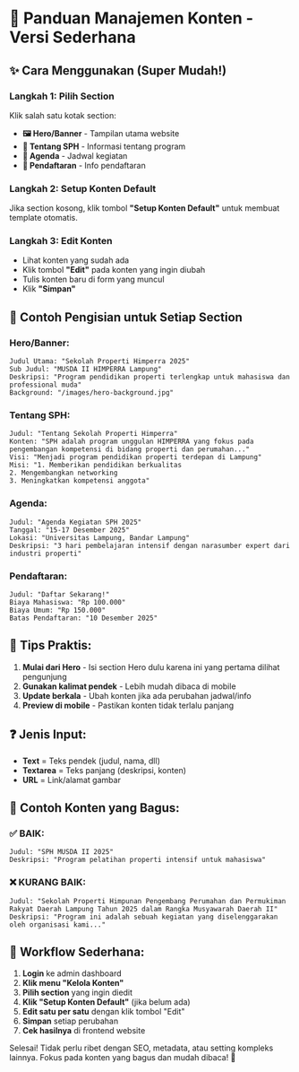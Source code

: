 # 📝 **Panduan Manajemen Konten - Versi Sederhana**

## ✨ **Cara Menggunakan (Super Mudah!)**

### **Langkah 1: Pilih Section**
Klik salah satu kotak section:
- **🖼️ Hero/Banner** - Tampilan utama website
- **📄 Tentang SPH** - Informasi tentang program
- **📅 Agenda** - Jadwal kegiatan
- **📝 Pendaftaran** - Info pendaftaran

### **Langkah 2: Setup Konten Default**
Jika section kosong, klik tombol **"Setup Konten Default"** untuk membuat template otomatis.

### **Langkah 3: Edit Konten**
- Lihat konten yang sudah ada
- Klik tombol **"Edit"** pada konten yang ingin diubah
- Tulis konten baru di form yang muncul
- Klik **"Simpan"**

## 🎯 **Contoh Pengisian untuk Setiap Section**

### **Hero/Banner:**
```
Judul Utama: "Sekolah Properti Himperra 2025"
Sub Judul: "MUSDA II HIMPERRA Lampung"
Deskripsi: "Program pendidikan properti terlengkap untuk mahasiswa dan professional muda"
Background: "/images/hero-background.jpg"
```

### **Tentang SPH:**
```
Judul: "Tentang Sekolah Properti Himperra"
Konten: "SPH adalah program unggulan HIMPERRA yang fokus pada pengembangan kompetensi di bidang properti dan perumahan..."
Visi: "Menjadi program pendidikan properti terdepan di Lampung"
Misi: "1. Memberikan pendidikan berkualitas
2. Mengembangkan networking
3. Meningkatkan kompetensi anggota"
```

### **Agenda:**
```
Judul: "Agenda Kegiatan SPH 2025"
Tanggal: "15-17 Desember 2025"
Lokasi: "Universitas Lampung, Bandar Lampung"
Deskripsi: "3 hari pembelajaran intensif dengan narasumber expert dari industri properti"
```

### **Pendaftaran:**
```
Judul: "Daftar Sekarang!"
Biaya Mahasiswa: "Rp 100.000"
Biaya Umum: "Rp 150.000"
Batas Pendaftaran: "10 Desember 2025"
```

## 🚀 **Tips Praktis:**

1. **Mulai dari Hero** - Isi section Hero dulu karena ini yang pertama dilihat pengunjung
2. **Gunakan kalimat pendek** - Lebih mudah dibaca di mobile
3. **Update berkala** - Ubah konten jika ada perubahan jadwal/info
4. **Preview di mobile** - Pastikan konten tidak terlalu panjang

## ❓ **Jenis Input:**

- **Text** = Teks pendek (judul, nama, dll)
- **Textarea** = Teks panjang (deskripsi, konten)
- **URL** = Link/alamat gambar

## 🎨 **Contoh Konten yang Bagus:**

### ✅ **BAIK:**
```
Judul: "SPH MUSDA II 2025"
Deskripsi: "Program pelatihan properti intensif untuk mahasiswa"
```

### ❌ **KURANG BAIK:**
```
Judul: "Sekolah Properti Himpunan Pengembang Perumahan dan Permukiman Rakyat Daerah Lampung Tahun 2025 dalam Rangka Musyawarah Daerah II"
Deskripsi: "Program ini adalah sebuah kegiatan yang diselenggarakan oleh organisasi kami..."
```

## 🔄 **Workflow Sederhana:**

1. **Login** ke admin dashboard
2. **Klik menu "Kelola Konten"**
3. **Pilih section** yang ingin diedit
4. **Klik "Setup Konten Default"** (jika belum ada)
5. **Edit satu per satu** dengan klik tombol "Edit"
6. **Simpan** setiap perubahan
7. **Cek hasilnya** di frontend website

Selesai! Tidak perlu ribet dengan SEO, metadata, atau setting kompleks lainnya. Fokus pada konten yang bagus dan mudah dibaca! 🎉